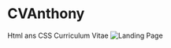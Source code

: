 # CVAnthony
Html ans CSS Curriculum Vitae
![Landing Page](https://www.google.com/url?sa=i&url=https%3A%2F%2Fuifresh.net%2Fprofessional-html-resume-templates-free%2F&psig=AOvVaw3fwAZN93y31TGiSkZGO1x3&ust=1691958648150000&source=images&cd=vfe&opi=89978449&ved=0CBEQjRxqFwoTCICwxaP714ADFQAAAAAdAAAAABAE)
